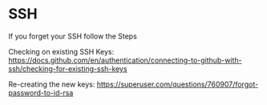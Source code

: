 # SSH 
If you forget your SSH follow the Steps

Checking on existing SSH Keys:
https://docs.github.com/en/authentication/connecting-to-github-with-ssh/checking-for-existing-ssh-keys

Re-creating the new keys:
https://superuser.com/questions/760907/forgot-password-to-id-rsa 